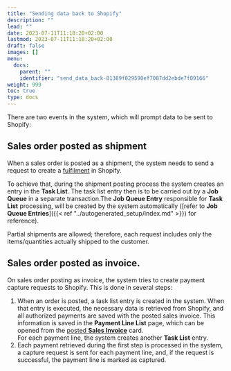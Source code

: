 ```yaml
---
title: "Sending data back to Shopify"
description: ""
lead: ""
date: 2023-07-11T11:18:20+02:00
lastmod: 2023-07-11T11:18:20+02:00
draft: false
images: []
menu:
  docs:
    parent: ""
    identifier: "send_data_back-81389f829598ef7087dd2ebde7f09166"
weight: 999
toc: true
type: docs
---
```


There are two events in the system, which will prompt data to be sent to Shopify:

## Sales order posted as shipment

When a sales order is posted as a shipment, the system needs to send a request to create a [fulfilment](https://help.shopify.com/en/manual/orders/fulfillment) in Shopify. 

To achieve that, during the shipment posting process the system creates an entry in the **Task List**. The task list entry then is to be carried out by a **Job Queue** in a separate transaction.The **Job Queue Entry** responsible for **Task List** processing, will be created by the system automatically ([refer to **Job Queue Entries**]({{< ref "../autogenerated_setup/index.md" >}}) for reference).

Partial shipments are allowed; therefore, each request includes only the items/quantities actually shipped to the customer.

## Sales order posted as invoice.

On sales order posting as invoice, the system tries to create payment capture requests to Shopify. This is done in several steps:

1. When an order is posted, a task list entry is created in the system. When that entry is executed, the necessary data is retrieved from Shopify, and all authorized payments are saved with the posted sales invoice. This information is saved in the **Payment Line List** page, which can be opened from the [posted **Sales Invoice**](https://docs.microsoft.com/en-US/dynamics365/business-central/sales-how-invoice-sales) card.       
For each payment line, the system creates another **Task List** entry.
2. Each payment retrieved during the first step is processed in the system, a capture request is sent for each payment line, and, if the request is successful, the payment line is marked as captured.
